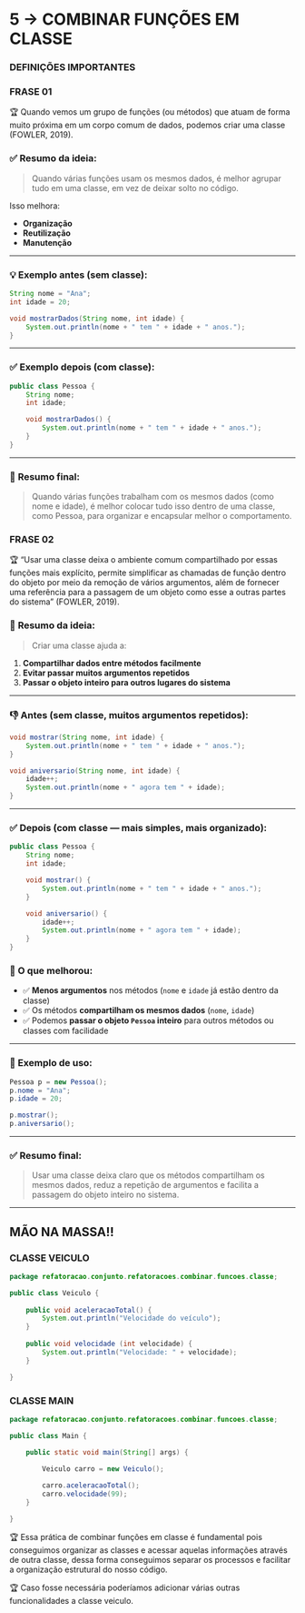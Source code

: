 # 5 → COMBINAR FUNÇÕES EM CLASSE

### DEFINIÇÕES IMPORTANTES

### FRASE 01

🏆 Quando vemos um grupo de funções (ou métodos) que atuam de forma muito próxima em um corpo comum de dados, podemos criar uma classe (FOWLER, 2019).

### ✅ **Resumo da ideia:**

> Quando várias funções usam os mesmos dados, é melhor agrupar tudo em uma classe, em vez de deixar solto no código.
> 

Isso melhora:

- **Organização**
- **Reutilização**
- **Manutenção**

---

### 💡 **Exemplo antes (sem classe):**

```java
String nome = "Ana";
int idade = 20;

void mostrarDados(String nome, int idade) {
    System.out.println(nome + " tem " + idade + " anos.");
}

```

---

### ✅ **Exemplo depois (com classe):**

```java
public class Pessoa {
    String nome;
    int idade;

    void mostrarDados() {
        System.out.println(nome + " tem " + idade + " anos.");
    }
}

```

---

### 🧠 **Resumo final:**

> Quando várias funções trabalham com os mesmos dados (como nome e idade), é melhor colocar tudo isso dentro de uma classe, como Pessoa, para organizar e encapsular melhor o comportamento.
> 

### FRASE 02

🏆 “Usar uma classe deixa o ambiente comum compartilhado por essas funções mais explícito, permite simplificar as chamadas de função dentro do objeto por meio da remoção de vários argumentos, além de fornecer uma referência para a passagem de um objeto como esse a outras partes do sistema” (FOWLER, 2019).

### 📌 **Resumo da ideia:**

> Criar uma classe ajuda a:
> 
1. **Compartilhar dados entre métodos facilmente**
2. **Evitar passar muitos argumentos repetidos**
3. **Passar o objeto inteiro para outros lugares do sistema**

---

### 👎 Antes (sem classe, muitos argumentos repetidos):

```java
void mostrar(String nome, int idade) {
    System.out.println(nome + " tem " + idade + " anos.");
}

void aniversario(String nome, int idade) {
    idade++;
    System.out.println(nome + " agora tem " + idade);
}

```

---

### ✅ Depois (com classe — mais simples, mais organizado):

```java
public class Pessoa {
    String nome;
    int idade;

    void mostrar() {
        System.out.println(nome + " tem " + idade + " anos.");
    }

    void aniversario() {
        idade++;
        System.out.println(nome + " agora tem " + idade);
    }
}

```

### 🧠 O que melhorou:

- ✅ **Menos argumentos** nos métodos (`nome` e `idade` já estão dentro da classe)
- ✅ Os métodos **compartilham os mesmos dados** (`nome`, `idade`)
- ✅ Podemos **passar o objeto `Pessoa` inteiro** para outros métodos ou classes com facilidade

---

### 💬 Exemplo de uso:

```java
Pessoa p = new Pessoa();
p.nome = "Ana";
p.idade = 20;

p.mostrar();
p.aniversario();

```

---

### ✅ **Resumo final:**

> Usar uma classe deixa claro que os métodos compartilham os mesmos dados, reduz a repetição de argumentos e facilita a passagem do objeto inteiro no sistema.
> 

---

## MÃO NA MASSA!!

### CLASSE VEICULO

```java
package refatoracao.conjunto.refatoracoes.combinar.funcoes.classe;

public class Veiculo {
	
	public void aceleracaoTotal() {
		System.out.println("Velocidade do veículo");
	}
	
	public void velocidade (int velocidade) {
		System.out.println("Velocidade: " + velocidade);
	}

}
```

### CLASSE MAIN

```java
package refatoracao.conjunto.refatoracoes.combinar.funcoes.classe;

public class Main {

	public static void main(String[] args) {

		Veiculo carro = new Veiculo();
		
		carro.aceleracaoTotal();
		carro.velocidade(99);
	}

}
```

🏆 Essa prática de combinar funções em classe é fundamental pois conseguimos organizar as classes e acessar aquelas informações através de outra classe, dessa forma conseguimos separar os processos e facilitar a organização estrutural do nosso código.

🏆 Caso fosse necessária poderíamos adicionar várias outras funcionalidades a classe veiculo.

